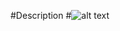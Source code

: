 #Description
#![alt text](https://github.com/vchulikov/pyroot/blob/master/Charmed_baryons_scheme/ksi_c_bars.JPG?raw=true)
